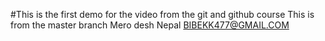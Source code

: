 #This is the first demo for the video from the git and github course 
This is from the master branch
Mero desh Nepal
BIBEKK477@GMAIL.COM

